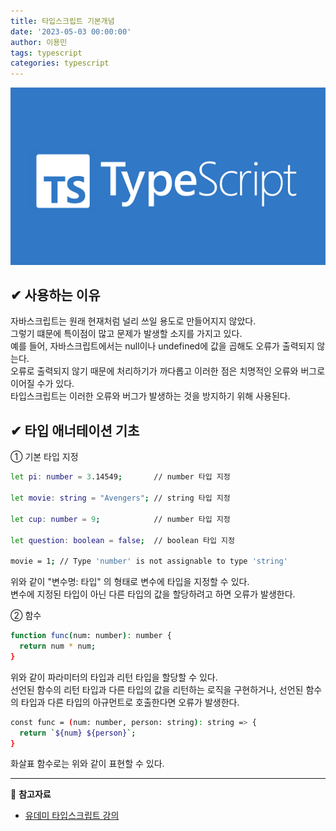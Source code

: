 ```yaml
---
title: 타입스크립트 기본개념
date: '2023-05-03 00:00:00'
author: 이용민
tags: typescript
categories: typescript
---
```


![typescript-logo.png](typescript-logo.png)

## ✔ 사용하는 이유

자바스크립트는 원래 현재처럼 널리 쓰일 용도로 만들어지지 않았다.  
그렇기 떄문에 특이점이 많고 문제가 발생할 소지를 가지고 있다.  
예를 들어, 자바스크립트에서는 null이나 undefined에 값을 곱해도 오류가 출력되지 않는다.  
오류로 출력되지 않기 때문에 처리하기가 까다롭고 이러한 점은 치명적인 오류와 버그로 이어질 수가 있다.  
타입스크립트는 이러한 오류와 버그가 발생하는 것을 방지하기 위해 사용된다.

## ✔ 타입 애너테이션 기초

① 기본 타입 지정

```bash
let pi: number = 3.14549;       // number 타입 지정

let movie: string = "Avengers"; // string 타입 지정

let cup: number = 9;            // number 타입 지정

let question: boolean = false;  // boolean 타입 지정

movie = 1; // Type 'number' is not assignable to type 'string'
```

위와 같이 "변수명: 타입" 의 형태로 변수에 타입을 지정할 수 있다.  
변수에 지정된 타입이 아닌 다른 타입의 값을 할당하려고 하면 오류가 발생한다.

② 함수

```bash
function func(num: number): number {
  return num * num;
}
```

위와 같이 파라미터의 타입과 리턴 타입을 할당할 수 있다.  
선언된 함수의 리턴 타입과 다른 타입의 값을 리턴하는 로직을 구현하거나, 선언된 함수의 타입과 다른 타입의 아규먼트로 호출한다면 오류가 발생한다.

```bash
const func = (num: number, person: string): string => {
  return `${num} ${person}`;
}
```

화살표 함수로는 위와 같이 표현할 수 있다.

---

📂 **참고자료**

- [유데미 타입스크립트 강의](https://www.udemy.com/share/1073Ug3@-b0NZ_2ntkpPQxEojOh7bZ_Bdk_5cNC7JDGVyKktIJkjkzdPxS-pM6zRv-qY_lfG7w==/)

